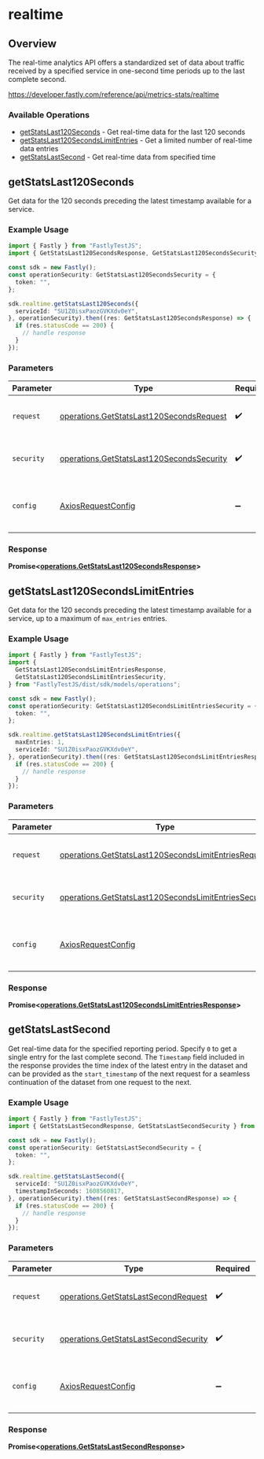 # realtime

## Overview

The real-time analytics API offers a standardized set of data about traffic received by a specified service in one-second time periods up to the last complete second.

<https://developer.fastly.com/reference/api/metrics-stats/realtime>
### Available Operations

* [getStatsLast120Seconds](#getstatslast120seconds) - Get real-time data for the last 120 seconds
* [getStatsLast120SecondsLimitEntries](#getstatslast120secondslimitentries) - Get a limited number of real-time data entries
* [getStatsLastSecond](#getstatslastsecond) - Get real-time data from specified time

## getStatsLast120Seconds

Get data for the 120 seconds preceding the latest timestamp available for a service.

### Example Usage

```typescript
import { Fastly } from "FastlyTestJS";
import { GetStatsLast120SecondsResponse, GetStatsLast120SecondsSecurity } from "FastlyTestJS/dist/sdk/models/operations";

const sdk = new Fastly();
const operationSecurity: GetStatsLast120SecondsSecurity = {
  token: "",
};

sdk.realtime.getStatsLast120Seconds({
  serviceId: "SU1Z0isxPaozGVKXdv0eY",
}, operationSecurity).then((res: GetStatsLast120SecondsResponse) => {
  if (res.statusCode == 200) {
    // handle response
  }
});
```

### Parameters

| Parameter                                                                                              | Type                                                                                                   | Required                                                                                               | Description                                                                                            |
| ------------------------------------------------------------------------------------------------------ | ------------------------------------------------------------------------------------------------------ | ------------------------------------------------------------------------------------------------------ | ------------------------------------------------------------------------------------------------------ |
| `request`                                                                                              | [operations.GetStatsLast120SecondsRequest](../../models/operations/getstatslast120secondsrequest.md)   | :heavy_check_mark:                                                                                     | The request object to use for the request.                                                             |
| `security`                                                                                             | [operations.GetStatsLast120SecondsSecurity](../../models/operations/getstatslast120secondssecurity.md) | :heavy_check_mark:                                                                                     | The security requirements to use for the request.                                                      |
| `config`                                                                                               | [AxiosRequestConfig](https://axios-http.com/docs/req_config)                                           | :heavy_minus_sign:                                                                                     | Available config options for making requests.                                                          |


### Response

**Promise<[operations.GetStatsLast120SecondsResponse](../../models/operations/getstatslast120secondsresponse.md)>**


## getStatsLast120SecondsLimitEntries

Get data for the 120 seconds preceding the latest timestamp available for a service, up to a maximum of `max_entries` entries.

### Example Usage

```typescript
import { Fastly } from "FastlyTestJS";
import {
  GetStatsLast120SecondsLimitEntriesResponse,
  GetStatsLast120SecondsLimitEntriesSecurity,
} from "FastlyTestJS/dist/sdk/models/operations";

const sdk = new Fastly();
const operationSecurity: GetStatsLast120SecondsLimitEntriesSecurity = {
  token: "",
};

sdk.realtime.getStatsLast120SecondsLimitEntries({
  maxEntries: 1,
  serviceId: "SU1Z0isxPaozGVKXdv0eY",
}, operationSecurity).then((res: GetStatsLast120SecondsLimitEntriesResponse) => {
  if (res.statusCode == 200) {
    // handle response
  }
});
```

### Parameters

| Parameter                                                                                                                      | Type                                                                                                                           | Required                                                                                                                       | Description                                                                                                                    |
| ------------------------------------------------------------------------------------------------------------------------------ | ------------------------------------------------------------------------------------------------------------------------------ | ------------------------------------------------------------------------------------------------------------------------------ | ------------------------------------------------------------------------------------------------------------------------------ |
| `request`                                                                                                                      | [operations.GetStatsLast120SecondsLimitEntriesRequest](../../models/operations/getstatslast120secondslimitentriesrequest.md)   | :heavy_check_mark:                                                                                                             | The request object to use for the request.                                                                                     |
| `security`                                                                                                                     | [operations.GetStatsLast120SecondsLimitEntriesSecurity](../../models/operations/getstatslast120secondslimitentriessecurity.md) | :heavy_check_mark:                                                                                                             | The security requirements to use for the request.                                                                              |
| `config`                                                                                                                       | [AxiosRequestConfig](https://axios-http.com/docs/req_config)                                                                   | :heavy_minus_sign:                                                                                                             | Available config options for making requests.                                                                                  |


### Response

**Promise<[operations.GetStatsLast120SecondsLimitEntriesResponse](../../models/operations/getstatslast120secondslimitentriesresponse.md)>**


## getStatsLastSecond

Get real-time data for the specified reporting period. Specify `0` to get a single entry for the last complete second. The `Timestamp` field included in the response provides the time index of the latest entry in the dataset and can be provided as the `start_timestamp` of the next request for a seamless continuation of the dataset from one request to the next.

### Example Usage

```typescript
import { Fastly } from "FastlyTestJS";
import { GetStatsLastSecondResponse, GetStatsLastSecondSecurity } from "FastlyTestJS/dist/sdk/models/operations";

const sdk = new Fastly();
const operationSecurity: GetStatsLastSecondSecurity = {
  token: "",
};

sdk.realtime.getStatsLastSecond({
  serviceId: "SU1Z0isxPaozGVKXdv0eY",
  timestampInSeconds: 1608560817,
}, operationSecurity).then((res: GetStatsLastSecondResponse) => {
  if (res.statusCode == 200) {
    // handle response
  }
});
```

### Parameters

| Parameter                                                                                      | Type                                                                                           | Required                                                                                       | Description                                                                                    |
| ---------------------------------------------------------------------------------------------- | ---------------------------------------------------------------------------------------------- | ---------------------------------------------------------------------------------------------- | ---------------------------------------------------------------------------------------------- |
| `request`                                                                                      | [operations.GetStatsLastSecondRequest](../../models/operations/getstatslastsecondrequest.md)   | :heavy_check_mark:                                                                             | The request object to use for the request.                                                     |
| `security`                                                                                     | [operations.GetStatsLastSecondSecurity](../../models/operations/getstatslastsecondsecurity.md) | :heavy_check_mark:                                                                             | The security requirements to use for the request.                                              |
| `config`                                                                                       | [AxiosRequestConfig](https://axios-http.com/docs/req_config)                                   | :heavy_minus_sign:                                                                             | Available config options for making requests.                                                  |


### Response

**Promise<[operations.GetStatsLastSecondResponse](../../models/operations/getstatslastsecondresponse.md)>**

